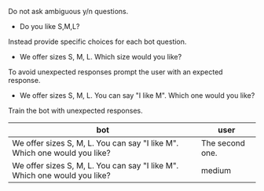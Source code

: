 Do not ask ambiguous y/n questions.

- Do you like S,M,L?

Instead provide specific choices for each bot question.

- We offer sizes S, M, L. Which size would you like?

To avoid unexpected responses prompt the user with an expected response.

- We offer sizes S, M, L. You can say "I like M". Which one would you like?

Train the bot with unexpected responses.

| bot | user |
| ---- | ---- |
| We offer sizes S, M, L. You can say "I like M". Which one would you like? | The second one. |
| We offer sizes S, M, L. You can say "I like M". Which one would you like? | medium |

